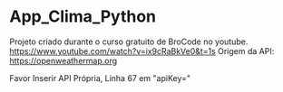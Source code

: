 # App_Clima_Python

Projeto criado durante o curso gratuito de BroCode no youtube.
https://www.youtube.com/watch?v=ix9cRaBkVe0&t=1s
Origem da API: https://openweathermap.org

Favor Inserir API Própria, Linha 67 em "apiKey="
